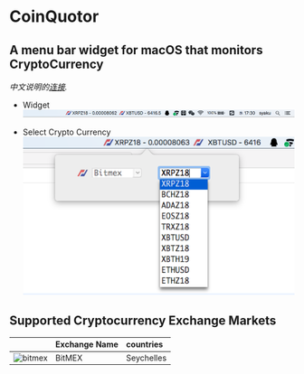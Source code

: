 # CoinQuotor

## A menu bar widget for macOS that monitors CryptoCurrency

*中文说明的[连接](README_CN.md).*

- Widget
![Alt text](Images/1.png "widget")

- Select Crypto Currency
![Alt text](Images/2.png "Select CryptoCurrency")


## Supported Cryptocurrency Exchange Markets

|  | Exchange Name | countries |
| :--- | :--- | :--- |
| ![bitmex](https://user-images.githubusercontent.com/1294454/27766319-f653c6e6-5ed4-11e7-933d-f0bc3699ae8f.jpg) | BitMEX | Seychelles |